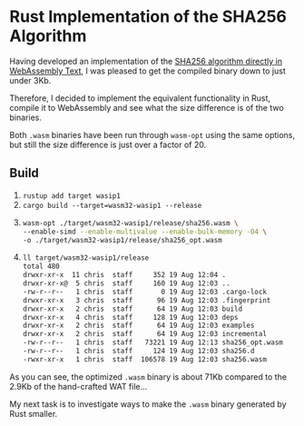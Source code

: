 # Rust Implementation of the SHA256 Algorithm

Having developed an implementation of the [SHA256 algorithm directly in WebAssembly Text](https://github.com/ChrisWhealy/wasm_sha256), I was pleased to get the compiled binary down to just under 3Kb.

Therefore, I decided to implement the equivalent functionality in Rust, compile it to WebAssembly and see what the size difference is of the two binaries.

Both `.wasm` binaries have been run through `wasm-opt` using the same options, but still the size difference is just over a factor of 20.

## Build

1. `rustup add target wasip1`
2. `cargo build --target=wasm32-wasip1 --release`
3.  ```bash
    wasm-opt ./target/wasm32-wasip1/release/sha256.wasm \
    --enable-simd --enable-multivalue --enable-bulk-memory -O4 \
    -o ./target/wasm32-wasip1/release/sha256_opt.wasm
    ```
4. ```bash
   ll target/wasm32-wasip1/release
   total 480
   drwxr-xr-x  11 chris  staff     352 19 Aug 12:04 .
   drwxr-xr-x@  5 chris  staff     160 19 Aug 12:03 ..
   -rw-r--r--   1 chris  staff       0 19 Aug 12:03 .cargo-lock
   drwxr-xr-x   3 chris  staff      96 19 Aug 12:03 .fingerprint
   drwxr-xr-x   2 chris  staff      64 19 Aug 12:03 build
   drwxr-xr-x   4 chris  staff     128 19 Aug 12:03 deps
   drwxr-xr-x   2 chris  staff      64 19 Aug 12:03 examples
   drwxr-xr-x   2 chris  staff      64 19 Aug 12:03 incremental
   -rw-r--r--   1 chris  staff   73221 19 Aug 12:13 sha256_opt.wasm
   -rw-r--r--   1 chris  staff     124 19 Aug 12:03 sha256.d
   -rwxr-xr-x   1 chris  staff  106578 19 Aug 12:03 sha256.wasm
   ```

As you can see, the optimized `.wasm` binary is about 71Kb compared to the 2.9Kb of the hand-crafted WAT file...

My next task is to investigate ways to make the `.wasm` binary generated by Rust smaller.
